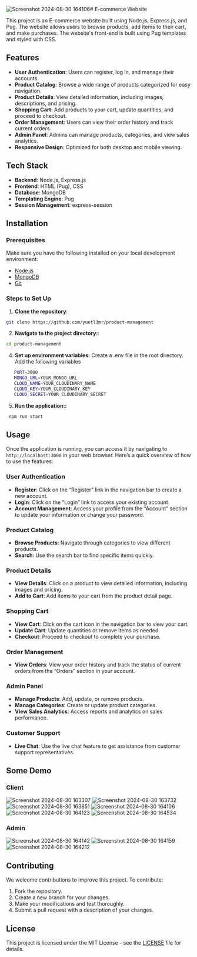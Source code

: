 ![Screenshot 2024-08-30 164106](https://github.com/user-attachments/assets/e22e996d-8b7b-4556-8f9c-44899da48e60)# E-commerce Website

This project is an E-commerce website built using Node.js, Express.js, and Pug. The website allows users to browse products, add items to their cart, and make purchases. The website's front-end is built using Pug templates and styled with CSS.

## Features

- **User Authentication**: Users can register, log in, and manage their accounts.
- **Product Catalog**: Browse a wide range of products categorized for easy navigation.
- **Product Details**: View detailed information, including images, descriptions, and pricing.
- **Shopping Cart**: Add products to your cart, update quantities, and proceed to checkout.
- **Order Management**: Users can view their order history and track current orders.
- **Admin Panel**: Admins can manage products, categories, and view sales analytics.
- **Responsive Design**: Optimized for both desktop and mobile viewing.

## Tech Stack

- **Backend**: Node.js, Express.js
- **Frontend**: HTML (Pug), CSS
- **Database**: MongoDB
- **Templating Engine**: Pug
- **Session Management**: express-session

## Installation

### Prerequisites

Make sure you have the following installed on your local development environment:

- [Node.js](https://nodejs.org/) 
- [MongoDB](https://www.mongodb.com/) 
- [Git](https://git-scm.com/)

### Steps to Set Up

1. **Clone the repository**:
```bash
git clone https://github.com/yuetl3mr/product-management
````
2. **Navigate to the project directory:**:
```bash
cd product-management
````
4. **Set up environment variables:**
Create a .env file in the root directory.
Add the following variables
````bash
   PORT=3000
   MONGO_URL=YOUR_MONGO_URL
   CLOUD_NAME=YOUR_CLOUDINARY_NAME
   CLOUD_KEY=YOUR_CLOUDINARY_KEY
   CLOUD_SECRET=YOUR_CLOUDINARY_SECRET
````
5. **Run the application::**
````bash
 npm run start
````
## Usage

Once the application is running, you can access it by navigating to `http://localhost:3000` in your web browser. Here’s a quick overview of how to use the features:

### User Authentication

- **Register**: Click on the “Register” link in the navigation bar to create a new account.
- **Login**: Click on the “Login” link to access your existing account.
- **Account Management**: Access your profile from the “Account” section to update your information or change your password.

### Product Catalog

- **Browse Products**: Navigate through categories to view different products.
- **Search**: Use the search bar to find specific items quickly.

### Product Details

- **View Details**: Click on a product to view detailed information, including images and pricing.
- **Add to Cart**: Add items to your cart from the product detail page.

### Shopping Cart

- **View Cart**: Click on the cart icon in the navigation bar to view your cart.
- **Update Cart**: Update quantities or remove items as needed.
- **Checkout**: Proceed to checkout to complete your purchase.

### Order Management

- **View Orders**: View your order history and track the status of current orders from the “Orders” section in your account.

### Admin Panel

- **Manage Products**: Add, update, or remove products.
- **Manage Categories**: Create or update product categories.
- **View Sales Analytics**: Access reports and analytics on sales performance.

### Customer Support

- **Live Chat**: Use the live chat feature to get assistance from customer support representatives.

## Some Demo
### Client
![Screenshot 2024-08-30 163307](https://github.com/user-attachments/assets/63548b67-0dcc-4bf2-b149-4a8483802de8)
![Screenshot 2024-08-30 163732](https://github.com/user-attachments/assets/b350d44b-6715-4467-8443-e91fa9db5a0a)
![Screenshot 2024-08-30 163851](https://github.com/user-attachments/assets/db13a9ab-aa24-478e-9402-cde69b3403f2)
![Screenshot 2024-08-30 164106](https://github.com/user-attachments/assets/c7ef7b71-f15a-4e95-babe-e66f0cab8b41)
![Screenshot 2024-08-30 164123](https://github.com/user-attachments/assets/33a8c4a7-6757-495a-b957-3c9aa2b739f1)
![Screenshot 2024-08-30 164534](https://github.com/user-attachments/assets/210e083b-3601-4949-9b22-9d76716fda2d)
### Admin
![Screenshot 2024-08-30 164142](https://github.com/user-attachments/assets/eca89aeb-b3d1-4849-8524-03eee1bbde7b)
![Screenshot 2024-08-30 164159](https://github.com/user-attachments/assets/bd827b6b-6684-4d76-93cc-3fd7872f0c02)
![Screenshot 2024-08-30 164212](https://github.com/user-attachments/assets/9445cd55-eed4-46b3-ba9b-8244308f0ca9)

## Contributing
We welcome contributions to improve this project. To contribute:
   1. Fork the repository.
   2. Create a new branch for your changes.
   3. Make your modifications and test thoroughly.
   4. Submit a pull request with a description of your changes.
## License
This project is licensed under the MIT License - see the [LICENSE](LICENSE) file for details.
